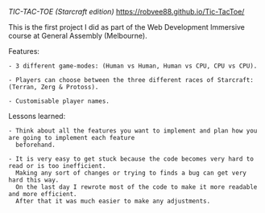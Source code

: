 *TIC-TAC-TOE (Starcraft edition)*
https://robvee88.github.io/Tic-TacToe/
  

This is the first project I did as part of the Web Development Immersive course at General Assembly (Melbourne).

Features:

    - 3 different game-modes: (Human vs Human, Human vs CPU, CPU vs CPU).

    - Players can choose between the three different races of Starcraft: (Terran, Zerg & Protoss).

    - Customisable player names.

Lessons learned:

    - Think about all the features you want to implement and plan how you are going to implement each feature
      beforehand.

    - It is very easy to get stuck because the code becomes very hard to read or is too inefficient. 
      Making any sort of changes or trying to finds a bug can get very hard this way. 
      On the last day I rewrote most of the code to make it more readable and more efficient. 
      After that it was much easier to make any adjustments.
      
     
